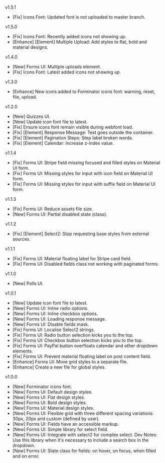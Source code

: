 v1.5.1
- [Fix] Icons Font: Updated font is not uploaded to master branch.


v1.5.0
- [Fix] Icons Font: Recently added icons not showing up.
- [Enhance] [Element] Multiple Upload: Add styles to flat, bold and material designs.


v1.4.0
- [New] Forms UI: Multiple uploads element.
- [Fix] Icons Font: Latest added icons not showing up.


v1.3.0
- [Enhance] New icons added to Forminator icons font: warning, reset, file, upload.


v1.2.0
- [New] Quizzes UI.
- [New] Update icon font file to latest.
- [Fix] Ensure icons font remain visible during webfont load.
- [Fix] [Element] Response Message: Text goes outside the container.
- [Fix] [Element] Pagination Steps: Step label broken words.
- [Fix] [Element] Calendar: Increase z-index value.


v1.1.4
- [Fix] Forms UI: Stripe field missing focused and filled styles on Material UI form.
- [Fix] Forms UI: Missing styles for input with icon field on Material UI form.
- [Fix] Forms UI: Missing styles for input with suffix field on Material UI form.


v1.1.3
- [Fix] Forms UI: Reduce assets file size.
- [New] Forms UI: Partial disabled state (class).


v1.1.2
- [Fix] [Element] Select2: Stop requesting base styles from external sources.


v1.1.1
- [Fix] Forms UI: Material floating label for Stripe card field.
- [Fix] Forms UI: Disabled fields class not working with paginated forms.


v1.1.0
- [New] Polls UI.


v1.0.1
- [New]     Update icon font file to latest.
- [New]     Forms UI: Inline radio options.
- [New]     Forms UI: Inline checkbox options.
- [New]     Forms UI: Loading response message.
- [New]     Forms UI: Disable fields mask.
- [Fix]     Forms UI: Localise Select2 strings.
- [Fix]     Forms UI: Radio button selection kicks you to the top.
- [Fix]     Forms UI: Checkbox button selection kicks you to the top.
- [Fix]     Forms UI: PayPal button overfloats calendar and other dropdown elements.
- [Fix]     Forms UI: Prevent material floating label on post content field.
- [Enhance] Forms UI: Move grid styles to a separate file.
- [Enhance] Create a new file for global styles.


v1.0.0
- [New] Forminator icons font.
- [New] Forms UI: Default design styles.
- [New] Forms UI: Flat design styles.
- [New] Forms UI: Bold design styles.
- [New] Forms UI: Material design styles.
- [New] Forms UI: Flexible grid with three different spacing variations: 30px, 20px and custom (defined by user).
- [New] Forms UI: Fields have an accessible markup.
- [New] Forms UI: Simple library for select field.
- [New] Forms UI: Integrate with select2 for complex select.
			Dev Notes: Use this library when it's necessary to include
			a search box in the dropdown.
- [New] Forms UI: State class for fields: on hover, on focus, when filled and on error.